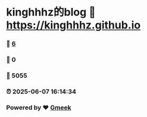 # kinghhhz的blog :link: https://kinghhhz.github.io 
### :page_facing_up: [6](https://kinghhhz.github.io/tag.html) 
### :speech_balloon: 0 
### :hibiscus: 5055 
### :alarm_clock: 2025-06-07 16:14:34 
### Powered by :heart: [Gmeek](https://github.com/Meekdai/Gmeek)
